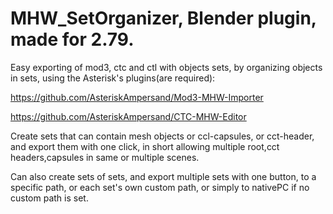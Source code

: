 # MHW_SetOrganizer, Blender plugin, made for 2.79.
Easy exporting of mod3, ctc and ctl with objects sets, by organizing objects in sets, using the Asterisk's plugins(are required):

https://github.com/AsteriskAmpersand/Mod3-MHW-Importer

https://github.com/AsteriskAmpersand/CTC-MHW-Editor

Create sets that can contain mesh objects or ccl-capsules, or cct-header, and export them with one click, 
in short allowing multiple root,cct headers,capsules in same or multiple scenes.

Can also create sets of sets, and export multiple sets with one button, to a specific path, or each set's own custom path,
or simply to nativePC if no custom path is set.
